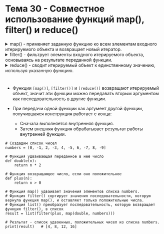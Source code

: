 # Тема 30 - Совместное использование функций map(), filter() и reduce()

<details>
  <summary>map() - применяет заданную функцию ко всем элементам входного итерируемого объекта и возвращает новый итератор.</summary> 
  
```
numbers = [1, 2, 3, 4, 5]
squared = map(lambda x: x**2, numbers)
print(list(squared))
```
</details> 
<details>
  <summary>filter() - фильтрует элементы входного итерируемого объекта, основываясь на результате переданной функции.</summary> 
  
```
numbers = [1, 2, 3, 4, 5]
even = filter(lambda x: x % 2 == 0, numbers)
print(list(even))
```
</details>
<details>
  <summary>reduce() - сводит итерируемый объект к единственному значению, используя указанную функцию.  </summary> 
  
```
from functools import reduce

numbers = [1, 2, 3, 4, 5]
product = reduce(lambda x, y: x * y, numbers)
print(product)
```
</details>

#

- Функции `[map()]`, `[filter()]` и `[reduce()]` возвращают итерируемый объект, значит эти функции можно передавать вторым аргументом как последовательность в другие функции.
- При передачи одной функции как аргумент другой функции, получившаяся конструкция работает с конца:

     - Сначала выполняется внутренняя функция.
     - Затем внешняя функция обрабатывает результат работы внутренней функции.
```
# Создадим список чисел
numbers = [0, -1, 2, -3, 4, -5, 6, -7, 8, -9]

# Функция удваивающая переданное в неё число
def double(n):
    return n * 2

# Функция возвращающее число, если оно положительное
def plus(n):
    return n > 0

# Функция map() удваивает значения элементов списка numbers.
# Функция filter() сортирует значения последовательности, которую вернула функция map(), и оставляет только положительные числа.
# Функция list() преобразует последовательность, которую возвращает функция filter(), в список
result = list(filter(plus, map(double, numbers)))

# Резльтат - список удвоенных, положительных чисел из списка numbers.
print(result)   # [4, 8, 12, 16]
```















